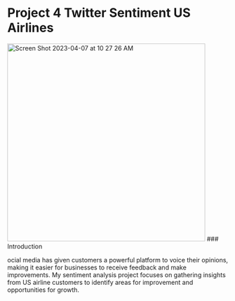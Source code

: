 # Project 4 Twitter Sentiment US Airlines

<img width="451" alt="Screen Shot 2023-04-07 at 10 27 26 AM" src="https://user-images.githubusercontent.com/44559346/230625618-13316618-fcf1-4b9b-b59d-83103c447bd0.png">
### Introduction

ocial media has given customers a powerful platform to voice their opinions, making it easier for businesses to receive feedback and make improvements. My sentiment analysis project focuses on gathering insights from US airline customers to identify areas for improvement and opportunities for growth.
